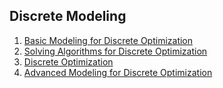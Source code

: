 ## Discrete Modeling

1. [Basic Modeling for Discrete Optimization](https://www.coursera.org/learn/basic-modeling)
2. [Solving Algorithms for Discrete Optimization](https://www.coursera.org/learn/solving-algorithms-discrete-optimization)
3. [Discrete Optimization](https://www.coursera.org/learn/discrete-optimization)
4. [Advanced Modeling for Discrete Optimization](https://www.coursera.org/learn/advanced-modeling)